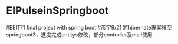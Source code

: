 # EIPulseinSpringboot
#EEIT71 final project with spring boot
#彥宇9/21 將hibernate專案移至springboot3，進度完成entitys修改，部分controller及mail使用... 
